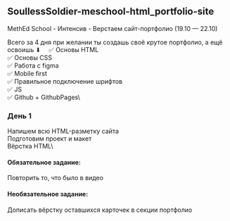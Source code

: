 ## SoullessSoldier-meschool-html_portfolio-site
MethEd School - Интенсив - Верстаем сайт-портфолио (19.10 — 22.10)

Всего за 4 дня при желании ты создашь своё крутое портфолио, а ещё  освоишь ⬇
⠀
✅ Основы HTML\
✅ Основы CSS\
✅ Работа с figma\
✅ Mobile first\
✅ Правильное подключение шрифтов\
✅ JS\
✅ Github + GithubPages\

### День 1
 Напишем всю HTML-разметку сайта\
 Подготовим проект и макет\
 Вёрстка HTML\

 #### Обязательное задание:
 Повторить то, что было в видео

 #### Необязательное задание:
 Дописать вёрстку оставшихся карточек в секции портфолио